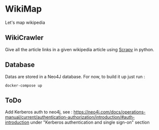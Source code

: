# WikiMap
Let's map wikipedia

## WikiCrawler
Give all the article links in a given wikipedia article using [Scrapy](https://scrapy.org/) in python.

## Database

Datas are stored in a Neo4J database. For now, to build it up just run :
```
docker-compose up
```

## ToDo

Add Kerberos auth to neo4j, see : https://neo4j.com/docs/operations-manual/current/authentication-authorization/introduction/#auth-introduction under "Kerberos authentication and single sign-on" section
